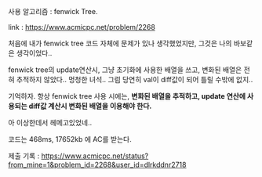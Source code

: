 사용 알고리즘 : fenwick Tree.

link : https://www.acmicpc.net/problem/2268

처음에 내가 fenwick tree 코드 자체에 문제가 있나 생각했었지만, 그것은 나의 바보같은 생각이었다.. 

fenwick tree의 update연산시, 그냥 초기화에 사용한 배열을 쓰고, 변화된 배열은 전혀 추적하지 않았다.. 멍청한 녀석.. 그럼 당연히 val이 diff값이 되어 틀릴 수밖에 없지..

기억하자. 항상 fenwick tree 사용 시에는, **변화된 배열을 추적하고, update 연산에 사용되는 diff값 계산시 변화된 배열을 이용해야 한다.**

아 이상한데서 헤메고있었네.. 

코드는 468ms, 17652kb 에 AC를 받는다. 

제출 기록 : https://www.acmicpc.net/status?from_mine=1&problem_id=2268&user_id=dlrkddnr2718


